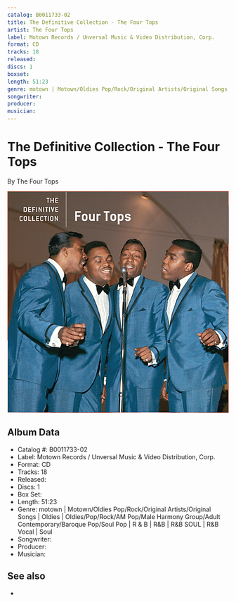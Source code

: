 ```yaml
---
catalog: B0011733-02
title: The Definitive Collection - The Four Tops
artist: The Four Tops
label: Motown Records / Unversal Music & Video Distribution, Corp.
format: CD
tracks: 18
released: 
discs: 1
boxset: 
length: 51:23
genre: motown | Motown/Oldies Pop/Rock/Original Artists/Original Songs | Oldies | Oldies/Pop/Rock/AM Pop/Male Harmony Group/Adult Contemporary/Baroque Pop/Soul Pop | R & B | R&B | R&B SOUL | R&B Vocal | Soul
songwriter: 
producer: 
musician: 
---
```


# The Definitive Collection - The Four Tops

By The Four Tops

![](../../assets/cdcovers/The_Four_Tops-The_Definitive_Collection_-_The_Four_Tops.png)

## Album Data

- Catalog #: B0011733-02
- Label: Motown Records / Unversal Music & Video Distribution, Corp.
- Format: CD
- Tracks: 18
- Released: 
- Discs: 1
- Box Set: 
- Length: 51:23
- Genre: motown | Motown/Oldies Pop/Rock/Original Artists/Original Songs | Oldies | Oldies/Pop/Rock/AM Pop/Male Harmony Group/Adult Contemporary/Baroque Pop/Soul Pop | R & B | R&B | R&B SOUL | R&B Vocal | Soul
- Songwriter: 
- Producer: 
- Musician: 


## See also

- [](The_Four_Tops.md)
